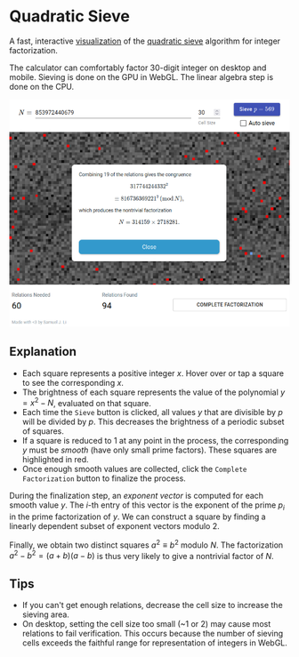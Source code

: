 # Quadratic Sieve
A fast, interactive [visualization](https://samuelj.li/quadratic-sieve) of the [quadratic sieve](https://en.wikipedia.org/wiki/Quadratic_sieve) algorithm for integer factorization.

The calculator can comfortably factor 30-digit integer on desktop and mobile.
Sieving is done on the GPU in WebGL. The linear algebra step is done on the CPU.

![Screenshot of a completed factorization.](images/screenshot.png)

## Explanation
* Each square represents a positive integer $x$. Hover over or tap a square to see the corresponding $x$.
* The brightness of each square represents the value of the polynomial $y = x^2 - N$, evaluated on that square.
* Each time the `Sieve` button is clicked, all values $y$ that are divisible by $p$ will be divided by $p$. This decreases the brightness of a periodic subset of squares.
* If a square is reduced to 1 at any point in the process, the corresponding $y$ must be *smooth* (have only small prime factors). These squares are highlighted in red.
* Once enough smooth values are collected, click the `Complete Factorization` button to finalize the process.

During the finalization step, an *exponent vector* is computed for each smooth value $y$. The $i$-th entry of this vector is the exponent of the prime $p_i$ in the prime factorization of $y$. We can construct a square by finding a linearly dependent subset of exponent vectors modulo 2.

Finally, we obtain two distinct squares $a^2 \equiv b^2$ modulo $N$. The factorization $a^2 - b^2 = (a+b) (a-b)$ is thus very likely to give a nontrivial factor of $N$.

## Tips
* If you can't get enough relations, decrease the cell size to increase the sieving area.
* On desktop, setting the cell size too small (~1 or 2) may cause most relations to fail verification. This occurs because the number of sieving cells exceeds the faithful range for representation of integers in WebGL.
